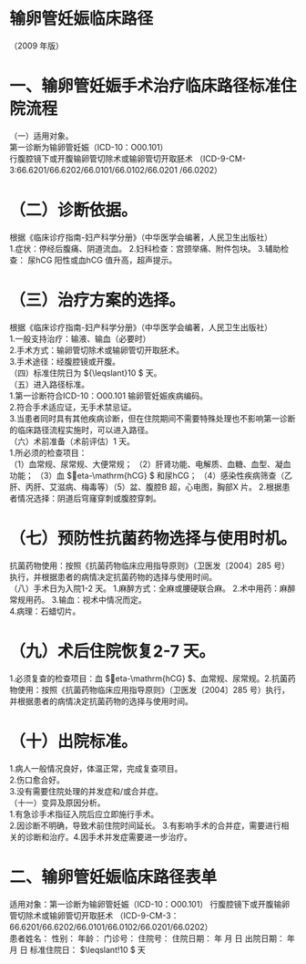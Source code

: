 # 输卵管妊娠临床路径  
（2009 年版）  
# 一、输卵管妊娠手术治疗临床路径标准住院流程  
（一）适用对象。  
第一诊断为输卵管妊娠（ICD-10：O00.101）  
行腹腔镜下或开腹输卵管切除术或输卵管切开取胚术
 （ICD-9-CM-3:66.6201/66.6202/66.0101/66.0102/66.0201
/66.0202）  
# （二）诊断依据。  
根据《临床诊疗指南-妇产科学分册》（中华医学会编著，人民卫生出版社）  
1.症状：停经后腹痛、阴道流血。 2.妇科检查：宫颈举痛、附件包块。  3.辅助检查： 尿hCG 阳性或血hCG 值升高，超声提示。  
# （三）治疗方案的选择。  
根据《临床诊疗指南-妇产科学分册》（中华医学会编著，人民卫生出版社）  
1.一般支持治疗：输液、输血（必要时）  
2.手术方式：输卵管切除术或输卵管切开取胚术。  
3.手术途径：经腹腔镜或开腹。  
（四）标准住院日为 ${\leqslant}10 $ 天。  
（五）进入路径标准。  
1.第一诊断符合ICD-10：O00.101 输卵管妊娠疾病编码。  
2.符合手术适应证，无手术禁忌证。  
3.当患者同时具有其他疾病诊断，但在住院期间不需要特殊处理也不影响第一诊断的临床路径流程实施时，可以进入路径。  
（六）术前准备（术前评估）1 天。  
1.所必须的检查项目：  
（1）血常规、尿常规、大便常规； （2）肝肾功能、电解质、血糖、血型、凝血功能； （3）血 $eta-\mathrm{hCG} $ 和尿hCG； （4）感染性疾病筛查（乙肝、丙肝、艾滋病、梅毒等）（5）盆、腹腔B 超，心电图，胸部X 片。 2.根据患者情况选择：阴道后穹窿穿刺或腹腔穿刺。  
# （七）预防性抗菌药物选择与使用时机。  
抗菌药物使用：按照《抗菌药物临床应用指导原则》（卫医发〔2004〕285 号）执行，并根据患者的病情决定抗菌药物的选择与使用时间。  
（八）手术日为入院1-2 天。 1.麻醉方式：全麻或腰硬联合麻。 2.术中用药：麻醉常规用药。 3.输血：视术中情况而定。  
4.病理：石蜡切片。  
# （九）术后住院恢复2-7 天。  
1.必须复查的检查项目：血 $eta-\mathrm{hCG} $、血常规、尿常规。2.抗菌药物使用：按照《抗菌药物临床应用指导原则》（卫医发〔2004〕285 号）执行，并根据患者的病情决定抗菌药物的选择与使用时间。  
# （十）出院标准。  
1.病人一般情况良好，体温正常，完成复查项目。  
2.伤口愈合好。  
3.没有需要住院处理的并发症和/或合并症。  
（十一）变异及原因分析。  
1.有急诊手术指征入院后应立即施行手术。  
2.因诊断不明确，导致术前住院时间延长。 3.有影响手术的合并症，需要进行相关的诊断和治疗。4.因手术并发症需要进一步治疗。  
# 二、输卵管妊娠临床路径表单  
适用对象：第一诊断为输卵管妊娠（ICD-10：O00.101） 行腹腔镜下或开腹输卵管切除术或输卵管切开取胚术     （ICD-9-CM-3：66.6201/66.6202/66.0101/66.0102/66.0201/66.0202）  
患者姓名：           性别：    年龄：    门诊号：       住院号：       住院日期：   年  月  日    出院日期：   年  月   日     标准住院日： $\leqslant\!10 $ 天  
